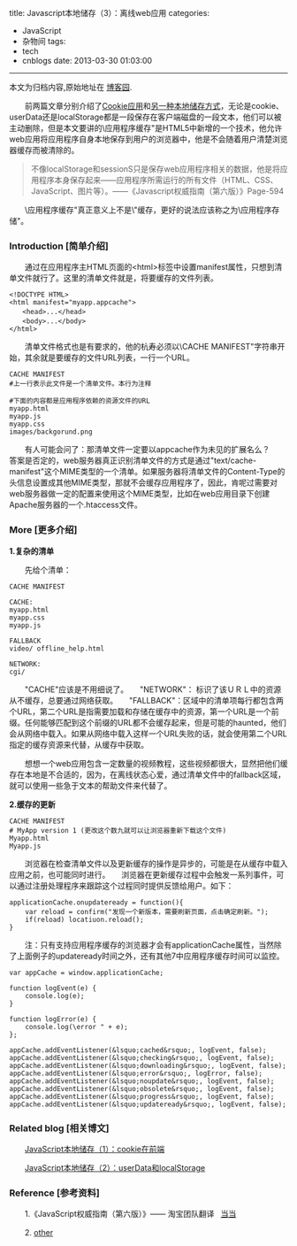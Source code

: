 title: Javascript本地储存（3）：离线web应用
categories:
  - JavaScript
  - 杂物间
tags:
  - tech
  - cnblogs
date: 2013-03-30 01:03:00
---

<div class="history-article">本文为归档内容,原始地址在 <a href="http://www.cnblogs.com/hustskyking/archive/2013/03/30/javascript-applicationcache.html" target="_blank">博客园</a>.</div>

<p>　　前两篇文章分别介绍了<a title="javascript cookie" href="http://www.cnblogs.com/hustskyking/archive/2013/03/27/javascript-cookie.html" target="_blank">Cookie应用</a>和<a title="userdata and localstorage" href="http://www.cnblogs.com/hustskyking/archive/2013/03/28/javascript-userdata-and-localstorage.html" target="_blank">另一种本地储存方式</a>，无论是cookie、userData还是localStorage都是一段保存在客户端磁盘的一段文本，他们可以被主动删除，但是本文要讲的\应用程序缓存"是HTML5中新增的一个技术，他允许web应用将应用程序自身本地保存到用户的浏览器中，他是不会随着用户清楚浏览器缓存而被清除的。</p>
<blockquote>不像localStorage和sessionS只是保存web应用程序相关的数据，他是将应用程序本身保存起来&mdash;&mdash;应用程序所需运行的所有文件（HTML、CSS、JavaScript、图片等）。&mdash;&mdash;《Javascript权威指南（第六版）》Page-594</blockquote>
<p>　　\应用程序缓存"真正意义上不是\"缓存，更好的说法应该称之为\应用程序存储"。</p>


<h3>Introduction [简单介绍]</h3>
<p>　　通过在应用程序主HTML页面的&lt;html&gt;标签中设置manifest属性，只想到清单文件就行了。这里的清单文件就是，将要缓存的文件列表。</p>

```
<!DOCTYPE HTML>
<html manifest="myapp.appcache">
　　<head>...</head>
　　<body>...</body>
</html>

```

<p>　　清单文件格式也是有要求的，他的杭寿必须以\CACHE MANIFEST"字符串开始，其余就是要缓存的文件URL列表，一行一个URL。</p>

```
CACHE MANIFEST
#上一行表示此文件是一个清单文件。本行为注释

#下面的内容都是应用程序依赖的资源文件的URL
myapp.html
myapp.js
myapp.css
images/backgorund.png

```

<p>　　有人可能会问了：那清单文件一定要以appcache作为未见的扩展名么？　　答案是否定的，web服务器真正识别清单文件的方式是通过"text/cache-manifest"这个MIME类型的一个清单。如果服务器将清单文件的Content-Type的头信息设置成其他MIME类型，那就不会缓存应用程序了，因此，肯呢过需要对web服务器做一定的配置来使用这个MIME类型，比如在web应用目录下创建Apache服务器的一个.htaccess文件。</p>
<h3>More [更多介绍]</h3>
<p><strong>1.复杂的清单</strong></p>
<p>　　先给个清单：</p>

```
CACHE MANIFEST

CACHE:
myapp.html
myapp.css
myapp.js

FALLBACK
video/ offline_help.html

NETWORK:
cgi/

```

<p>　　"CACHE"应该是不用细说了。　　"NETWORK"： 标识了该ＵＲＬ中的资源从不缓存，总要通过网络获取。　　"FALLBACK"：区域中的清单项每行都包含两个URL，第二个URL是指需要加载和存储在缓存中的资源，第一个URL是一个前缀。任何能够匹配到这个前缀的URL都不会缓存起来，但是可能的haunted，他们会从网络中载入。如果从网络中载入这样一个URL失败的话，就会使用第二个URL指定的缓存资源来代替，从缓存中获取。</p>
<p>　　想想一个web应用包含一定数量的视频教程，这些视频都很大，显然把他们缓存在本地是不合适的，因为，在离线状态心爱，通过清单文件中的fallback区域，就可以使用一些急于文本的帮助文件来代替了。</p>
<p><strong>2.缓存的更新</strong></p>

```
CACHE MANIFEST
# MyApp version 1 (更改这个数九就可以让浏览器重新下载这个文件)
Myapp.html
Myapp.js

```

<p>　　浏览器在检查清单文件以及更新缓存的操作是异步的，可能是在从缓存中载入应用之前，也可能同时进行。　　浏览器在更新缓存过程中会触发一系列事件，可以通过注册处理程序来跟踪这个过程同时提供反馈给用户。如下：</p>

```
applicationCache.onupdateready = function(){
    var reload = confirm("发现一个新版本，需要刷新页面，点击确定刷新。");
    if(reload) locatiuon.reload();
}

```

<p>　　注：只有支持应用程序缓存的浏览器才会有applicationCache属性，当然除了上面例子的updateready时间之外，还有其他7中应用程序缓存时间可以监控。</p>

```
var appCache = window.applicationCache;

function logEvent(e) {
    console.log(e);
}

function logError(e) {
    console.log(\error " + e);
};

appCache.addEventListener(&lsquo;cached&rsquo;, logEvent, false);
appCache.addEventListener(&lsquo;checking&rsquo;, logEvent, false);
appCache.addEventListener(&lsquo;downloading&rsquo;, logEvent, false);
appCache.addEventListener(&lsquo;error&rsquo;, logError, false);
appCache.addEventListener(&lsquo;noupdate&rsquo;, logEvent, false);
appCache.addEventListener(&lsquo;obsolete&rsquo;, logEvent, false);
appCache.addEventListener(&lsquo;progress&rsquo;, logEvent, false);
appCache.addEventListener(&lsquo;updateready&rsquo;, logEvent, false);

```



<h3>Related blog [相关博文]</h3>
<p>　　<a class="titlelink" href="http://www.cnblogs.com/hustskyking/archive/2013/03/27/javascript-cookie.html">JavaScript本地储存（1）：cookie在前端</a></p>
<p>　　<a class="titlelink" href="http://www.cnblogs.com/hustskyking/archive/2013/03/28/javascript-userdata-and-localstorage.html">JavaScript本地储存（2）：userData和localStorage</a><span>&nbsp;</span></p>


<h3>Reference [参考资料]</h3>
<p>　　1.《JavaScript权威指南（第六版）》&mdash;&mdash; 淘宝团队翻译&nbsp;&nbsp; <a title="当当地址" href="http://product.dangdang.com/main/product.aspx?product_id=22722790" target="_blank">当当</a></p>
<p>　　2. <a title="about applicationCache" href="http://www.kuqin.com/webpagedesign/20111217/316394.html" target="_blank">other</a></p>

